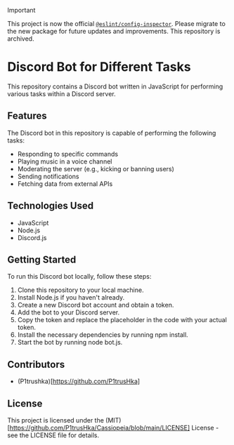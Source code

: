> [!IMPORTANT]
> This project is now the official [`@eslint/config-inspector`](https://github.com/eslint/config-inspector). Please migrate to the new package for future updates and improvements. This repository is archived.

# Discord Bot for Different Tasks

This repository contains a Discord bot written in JavaScript for performing various tasks within a Discord server.

## Features
The Discord bot in this repository is capable of performing the following tasks:
- Responding to specific commands
- Playing music in a voice channel
- Moderating the server (e.g., kicking or banning users)
- Sending notifications
- Fetching data from external APIs

## Technologies Used
- JavaScript
- Node.js
- Discord.js

## Getting Started
To run this Discord bot locally, follow these steps:

1. Clone this repository to your local machine.
2. Install Node.js if you haven't already.
3. Create a new Discord bot account and obtain a token.
4. Add the bot to your Discord server.
5. Copy the token and replace the placeholder in the code with your actual token.
6. Install the necessary dependencies by running npm install.
7. Start the bot by running node bot.js.

## Contributors
- (P1trushka)[https://github.com/P1trusHka]

## License
This project is licensed under the (MIT)[https://github.com/P1trusHka/Cassiopeia/blob/main/LICENSE] License - see the LICENSE file for details.
